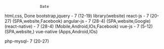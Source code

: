                     Date
html,css,              Done
bootstrap,jquery    - 7 (12-19) library(website)
react-js            - 7 (20-27) (SPA,website,Facebook)
angular-js          - 7 (28-4)  (SPA,website,Google) 
(react-native)      - 7 (28-4)  (Mobile,Android,IOs,Facebook) 
vue-js              - 7  (5-12) (SPA,website,)
vue-native                      (Apps,Android,IOs)


php-mysql- 7 (20-27)